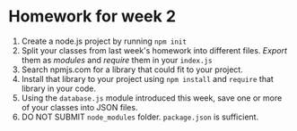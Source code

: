 # Homework for week 2

1) Create a node.js project by running `npm init`
2) Split your classes from last week's homework into different files. *Export* them as *modules* and *require* them in your `index.js`
3) Search npmjs.com for a library that could fit to your project.
4) Install that library to your project using `npm install` and `require` that library in your code.
5) Using the `database.js` module introduced this week, save one or more of your classes into JSON files.
6) DO NOT SUBMIT `node_modules` folder. `package.json` is sufficient.
